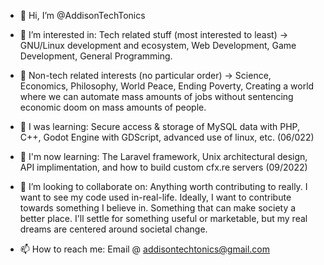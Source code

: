 - 👋 Hi, I’m @AddisonTechTonics

- 👀 I’m interested in: Tech related stuff (most interested to least) -> GNU/Linux development and ecosystem, Web Development, Game Development, General Programming. 
- 👀 Non-tech related interests (no particular order) -> Science, Economics, Philosophy, World Peace, Ending Poverty, Creating a world where we can automate mass amounts of jobs without sentencing economic doom on mass amounts of people.
                        
- 🌱 I was learning: Secure access & storage of MySQL data with PHP, C++, Godot Engine with GDScript, advanced use of linux, etc. (06/022)
- 🌱 I'm now learning: The Laravel framework, Unix architectural design, API implimentation, and how to build custom cfx.re servers (09/2022)

- 💞️ I’m looking to collaborate on: Anything worth contributing to really. I want to see my code used in-real-life. Ideally, I want to contribute towards something I believe in. Something that can make society a better place. I'll settle for something useful or marketable, but my real dreams are centered around societal change.

- 📫 How to reach me: Email @ addisontechtonics@gmail.com
